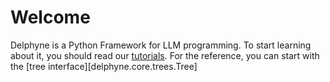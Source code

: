 # Welcome

Delphyne is a Python Framework for LLM programming. To start learning about it, you should read our [tutorials](./tutorials/index.md). For the reference, you can start with the [tree interface][delphyne.core.trees.Tree]